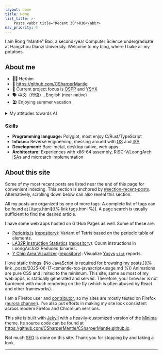 ```yaml
---
layout: home
title: Home
list_title: >-
    Posts <abbr title="Recent 30">R30</abbr>
nav_priority: 0
---
```


I am Rong "Mantle" Bao, a second-year Computer Science undergraduate at Hangzhou Dianzi University. Welcome to my blog, where I bake all my potatoes.

## About me

* :raising_hand_man: He/him
* :link: <https://github.com/CSharperMantle>
* :telescope: Current project focus is [<abbr title="Open Source Promotion Plan">OSPP</abbr>](https://summer-ospp.ac.cn/) and [<abbr title="Yi Sheng Yi Xin, lit. &quot;each student gets a chip&quot;">YSYX</abbr>](https://ysyx.oscc.cc/)
* :speaking_head: 中文（母语）, English (near native)
* :beach_umbrella: Enjoying summer vacation

<details id="details-ai-attitudes">
  <summary>My attitudes towards AI</summary>
  <ul>
    <li><span>Machine learning problems are analytical and statistical problems.</span></li>
    <li><span>Neural networks are good at discovering patterns not obvious to traditional approaches.</span></li>
    <li><span><abbr title="Large Language Model">LLM</abbr>s are probabilistic token predictors. They often intrinsically hallucinate.</span></li>
    <li><span>Garbage in, garbage out. Observation in, imitation out.</span></li>
    <li><span>I do use <abbr title="Large Language Model">LLM</abbr>s to brainstorm ideas.</span></li>
    <li><span>I do use <abbr title="Large Language Model">LLM</abbr>s to perform repetitive clerical work and typographical proofreading.</span></li>
    <li><span>I do chat with <abbr title="Large Language Model">LLM</abbr>s to have fun in my spare time.</span></li>
    <li><span>I do use <abbr title="Large Language Model">LLM</abbr>s to craft images for imagined scenes for hobby use.</span></li>
    <li><span>I do <em>not</em> use <abbr title="Large Language Model">LLM</abbr>s to write code for production use.</span></li>
    <li><span>I do <em>not</em> use <abbr title="Large Language Model">LLM</abbr>s to write casual articles, like blogs.</span></li>
    <li><span>I do <em>not</em> use <abbr title="Large Language Model">LLM</abbr>s to write academic articles or carry out research in place of myself.</span></li>
    <li><span>I do <em>not</em> use <abbr title="Large Language Model">LLM</abbr>s as a search engine.</span></li>
    <li><span>I do <em>not</em> trust <abbr title="Large Language Model">LLM</abbr>s as a sole source of information.</span></li>
    <li><span>I do <em>not</em> accept responses from <abbr title="Large Language Model">LLM</abbr>s without verification.</span></li>
    <li><span>I believe the loopholes and waivers in <abbr title="Large Language Model">LLM</abbr> hosting companies' <abbr title="End-User License Agreement">EULA</abbr> put much personal information at risk.</span></li>
    <li><span>I believe <abbr title="Large Language Model">LLM</abbr>s are energy hogs that should be used with conservation in mind.</span></li>
    <li><span>I believe <abbr title="Large Language Model">LLM</abbr>s are becoming more performant as theories and technologies evolve.</span></li>
  </ul>
</details>

### Skills

* **Programming language:** Polyglot, most enjoy C/Rust/TypeScript
* **Infosec:** Reverse engineering, messing around with <abbr title="Operating System">OS</abbr> and <abbr title="Instruction Set Architecture">ISA</abbr>
* **Development:** Bare-metal, desktop native, web apps
* **Architecture:** Experiences with x86-64 assembly, RISC-V/LoongArch <abbr title="Instruction Set Architecture">ISA</abbr>s and microarch implementation

## About this site

Some of my most recent posts are listed near the end of this page for convenient indexing. This section is anchored by [#section-recent-posts](#section-recent-posts). Alternatively, scrolling down below can also reveal this section.

All my posts are organized by one of more tags. A complete list of tags can be found at [/tags.html]({% link tags.html %}). A page search is usually sufficient to find the desired article.

I have some web apps hosted on GitHub Pages as well. Some of these are:

* [Periotris.js](/periotrisjs) ([repository](https://github.com/CSharperMantle/periotrisjs)): Variant of Tetris based on the periodic table of elements.
* [LA32R Instruction Statistics](/la32r-instr-stats) ([repository](https://github.com/CSharperMantle/la32r-instr-stats)): Count instructions in LoongArch32 Reduced binaries.
* [Y Chip Area Visualizer](/ysyx-chip-area-visualizer) ([repository](https://github.com/CSharperMantle/ysyx-chip-area-visualizer)): Visualize [Yosys](https://github.com/YosysHQ/yosys) [`stat`](https://yosyshq.readthedocs.io/projects/yosys/en/stable/cmd/stat.html) reports.

I love static things. [No JavaScript is required for browsing my posts.]({% link _posts/2025-06-17-csmantle-top-javascript-usage.md %}) Animations are pure CSS and limited to the minimum. This site, same as most of my web apps, is statically generated and served. Therefore, your browser is not burdened with much rendering on the fly (which is often abused by React and other frameworks).

I am a Firefox user and [contributor](https://bugzilla.mozilla.org/user_profile?user_id=774743), so my sites are mostly tested on Firefox ([aurora channel](https://mozilla.github.io/process-releases/draft/development_overview/#:~:text=mozilla-aurora)). I've also put efforts in making my site look consistent across modern Firefox and Chromium versions.

This site is built with [Jekyll](https://jekyllrb.com/) with a heavily-customized version of the [Minima](https://github.com/jekyll/minima) theme. Its source code can be found at <https://github.com/CSharperMantle/CSharperMantle.github.io>.

Not much <abbr title="Search Engine Optimization">SEO</abbr> is done on this site. Thank you for stopping by and taking a look.

------
